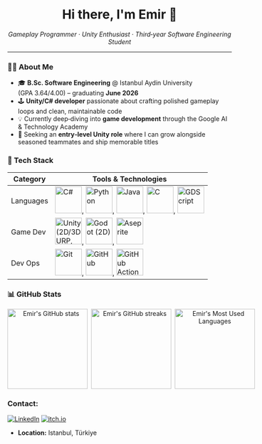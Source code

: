 <!-- README of Emir Beşir, feel free to change to your needs -->
<h1 align="center">Hi there, I'm Emir 👋</h1>
<p align="center"><em>Gameplay Programmer · Unity Enthusiast · Third‑year Software Engineering Student</em></p>

---

### 👨‍💻 About Me

* 🎓 **B.Sc. Software Engineering** @ Istanbul Aydin University (GPA 3.64/4.00) – graduating **June 2026**
* 🕹 **Unity/C# developer** passionate about crafting polished gameplay loops and clean, maintainable code
* 💡 Currently deep‑diving into **game development** through the Google AI & Technology Academy
* 🤝 Seeking an **entry‑level Unity role** where I can grow alongside seasoned teammates and ship memorable titles

### 🔧 Tech Stack

| Category      | Tools & Technologies                                                |
| ------------- | ------------------------------------------------------------------- |
| Languages     | <img src="https://cdn.jsdelivr.net/gh/devicons/devicon/icons/csharp/csharp-original.svg" height="60" alt="C#" title="C#"/>, <img src="https://cdn.jsdelivr.net/gh/devicons/devicon/icons/python/python-original.svg" height="60" alt="Python" title="Python"/>, <img src="https://cdn.jsdelivr.net/gh/devicons/devicon/icons/java/java-original.svg" height="60" alt="Java" title="Java"/>, <img src="https://cdn.jsdelivr.net/gh/devicons/devicon/icons/c/c-original.svg" height="60" alt="C" title="C"/>, <img src="https://cdn.jsdelivr.net/gh/devicons/devicon/icons/godot/godot-original.svg" height="60" alt="GDScript" title="GDScript"/> |
| Game Dev      | <img src="https://cdn.jsdelivr.net/gh/devicons/devicon/icons/unity/unity-original.svg" height="60" alt="Unity (2D/3D URP, ML-Agents)" title="Unity (2D/3D URP, ML-Agents)"/>, <img src="https://cdn.jsdelivr.net/gh/devicons/devicon/icons/godot/godot-original.svg" height="60" alt="Godot (2D)" title="Godot (2D)"/>, <img src="https://cdn.jsdelivr.net/npm/simple-icons@latest/icons/aseprite.svg" height="60" alt="Aseprite" title="Aseprite"/> |
| Dev Ops       | <img src="https://cdn.jsdelivr.net/gh/devicons/devicon/icons/git/git-original.svg" height="60" alt="Git" title="Git"/>, <img src="https://cdn.jsdelivr.net/gh/devicons/devicon/icons/github/github-original.svg" height="60" alt="GitHub" title="GitHub"/>, <img src="https://img.shields.io/badge/GitHub%20Actions-2088FF?logo=githubactions&logoColor=white" height="60" alt="GitHub Actions" title="GitHub Actions"/> |

### 📊 GitHub Stats

<div align="center" style="display: flex; gap: 8px;">
  <img height="180" src="https://github-readme-stats.vercel.app/api?username=emirbesir&theme=tokyonight&show_icons=true&hide_border=true&count_private=true" alt="Emir's GitHub stats">
  <img height="180" src="https://github-readme-streak-stats.herokuapp.com/?user=emirbesir&theme=tokyonight&hide_border=true" alt="Emir's GitHub streaks">
  <img height="180" src="https://github-readme-stats.vercel.app/api/top-langs/?username=emirbesir&theme=tokyonight&show_icons=true&hide_border=true&layout=compact" alt="Emir's Most Used Languages">
</div>

### Contact:
[![LinkedIn](https://img.shields.io/badge/LinkedIn-%25230077B5.svg?logo=LinkedIn&logoColor=%230077B5&labelColor=%23f5f5f5&color=%23f5f5f5)](https://www.linkedin.com/in/emirbesir/) 
[![itch.io](https://img.shields.io/badge/itch.io-red?logo=Itch.io&logoColor=Red&labelColor=%23000&color=%23000)](https://calippooo.itch.io/)
* **Location:** Istanbul, Türkiye
<!-- Emir Besir -->
